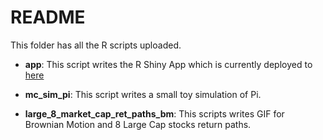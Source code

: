 # README

This folder has all the R scripts uploaded. 

- **app**: This script writes the R Shiny App which is currently deployed to [here](https://y-yin.shinyapps.io/Class9a/)

- **mc_sim_pi**: This script writes a small toy simulation of Pi.

- **large_8_market_cap_ret_paths_bm**: This scripts writes GIF for Brownian Motion and 8 Large Cap stocks return paths.
